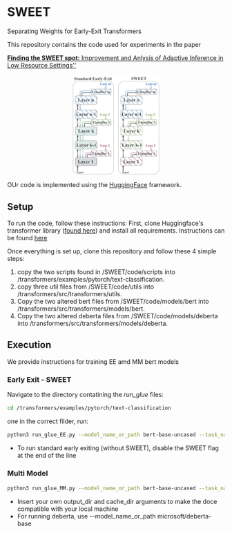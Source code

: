 # SWEET
Separating Weights for Early-Exit Transformers

This repository contains the code used for experiments in the paper  
 
 [**Finding the SWEET spot:** Improvement and Anlysis of Adaptive Inference in Low Resource Settings'']([arxiv](https://arxiv.org/abs/2306.02307))
 
<p align="center">
    <img src=/figures/SWEET_illustration.png  width=40% height=40% align="center" alt="Illustration of the SWEET method">
</p>
 
 
OUr code is implemented using the [HuggingFace](https://huggingface.co/) framework.
## Setup 

To run the code, follow these instructions: 
First, clone Huggingface's transformer library ([found here](https://github.com/huggingface/transformers)) and install all requirements. Instructions can be found [here](https://huggingface.co/docs/transformers/installation#editable-install)

Once everything is set up, clone this repository and follow these 4 simple steps: 
1) copy the two scripts found in /SWEET/code/scripts into /transformers/examples/pytorch/text-classification.
2) copy three util files from /SWEET/code/utils into /transformers/src/transformers/utils.
3) Copy the two altered bert files from /SWEET/code/models/bert into /transformers/src/transformers/models/bert.
4) Copy the two altered deberta files from /SWEET/code/models/deberta into /transformers/src/transformers/models/deberta. 


## Execution
We provide instructions for training EE amd MM bert models 
### Early Exit - SWEET
Navigate to the directory contatining the _run_glue_ files:
```bash 
cd /transformers/examples/pytorch/text-classification
```
one in the correct filder, run: 
```bash 
python3 run_glue_EE.py --model_name_or_path bert-base-uncased --task_name mnli --per_device_train_batch_size 16 --per_device_eval_batch_size 1 --do_train --do_calibration --do_eval --max_seq_length 256 --max_train_samples 6000 --output_dir ${OUTPUT_DIR} --cache_dir ${CACHE_DIR} --learning_rate 5e-5 --exit_layers 0_3_5_11  --exit_threshold 11 --num_train_epochs 2 --SWEET
```

* To run standard early exiting (without SWEET), disable the SWEET flag at the end of the line

### Multi Model

```bash 
python3 run_glue_MM.py --model_name_or_path bert-base-uncased --task_name mnli --per_device_train_batch_size 16 --per_device_eval_batch_size 1 --do_train --do_calibration --do_eval --max_seq_length 256 --max_train_samples 6000 --output_dir ${OUTPUT_DIR} --cache_dir ${CACHE_DIR} --learning_rate 5e-5 --exit_layers 0_3_5_11  --exit_threshold 11 --num_train_epochs 2
```
* Insert your own output_dir and cache_dir arguments to make the doce compatible with your local machine
* For running deberta, use --model_name_or_path microsoft/deberta-base




